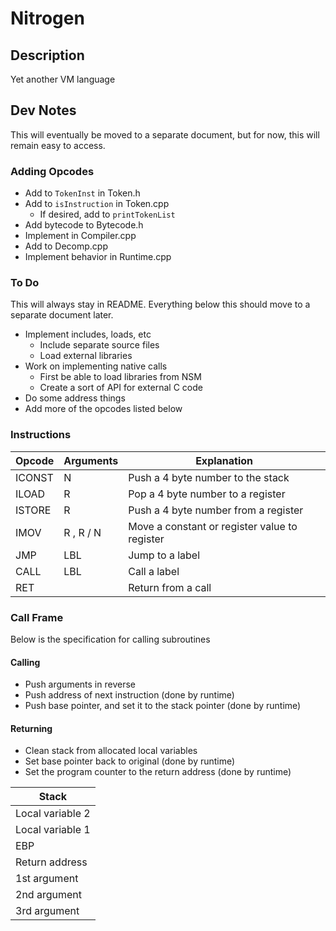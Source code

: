 # Nitrogen

## Description

Yet another VM language

## Dev Notes

This will eventually be moved to a separate document, but for now,
this will remain easy to access.

### Adding Opcodes

* Add to ```TokenInst``` in Token.h
* Add to ```isInstruction``` in Token.cpp
	* If desired, add to ```printTokenList``` 
* Add bytecode to Bytecode.h
* Implement in Compiler.cpp
* Add to Decomp.cpp
* Implement behavior in Runtime.cpp

### To Do

This will always stay in README. Everything below this should move
to a separate document later.

* Implement includes, loads, etc
	* Include separate source files
	* Load external libraries
* Work on implementing native calls
	* First be able to load libraries from NSM
	* Create a sort of API for external C code
* Do some address things
* Add more of the opcodes listed below

### Instructions

| Opcode 	| Arguments | Explanation |
| --------- | --------- | ----------- |
| ICONST 	| N			| Push a 4 byte number to the stack |
| ILOAD		| R			| Pop a 4 byte number to a register |
| ISTORE 	| R			| Push a 4 byte number from a register |
| IMOV		| R , R / N	| Move a constant or register value to register|
| JMP		| LBL		| Jump to a label |
| CALL		| LBL		| Call a label |
| RET		|			| Return from a call |

### Call Frame

Below is the specification for calling subroutines

#### Calling

* Push arguments in reverse
* Push address of next instruction (done by runtime)
* Push base pointer, and set it to the stack pointer (done by runtime)

#### Returning

* Clean stack from allocated local variables
* Set base pointer back to original (done by runtime)
* Set the program counter to the return address (done by runtime)

| Stack |
| ----- |
| Local variable 2
| Local variable 1 |
| EBP |
| Return address |
| 1st argument |
| 2nd argument |
| 3rd argument |